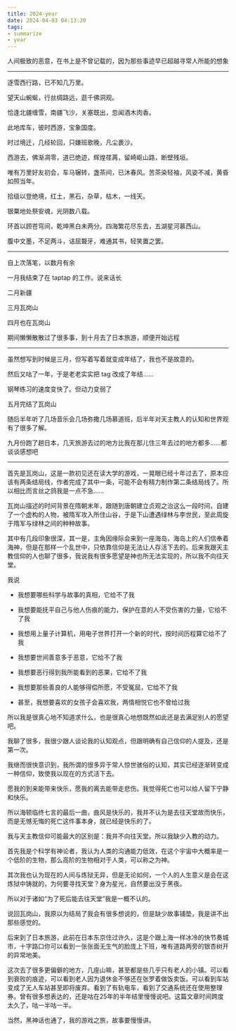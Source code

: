 ```yaml
---
title: 2024-year
date: 2024-04-03 04:13:20
tags:
- summarize
- year
---
```


人间极致的恶意，在书上是不曾记载的，因为那些事迹早已超越寻常人所能的想象

- - -

逐雪西行路，已不知几万里。

望天山蜿蜒，行丝绸路远，逛千佛洞观。

恰逢北疆缠雪，南疆飞沙，关塞既出，忽闻酒木肉香。

此地库车，彼时西游，宝象国度。

时过境迁，几经轮回，只嫌班歌晚，凡尘裹沙。

西游去，佛渐凋零，道已绝迹，辉煌荏苒，留崎岖山路，断壁残垣。

唯有万里好友初会，车马辗转，盏茶间，已沐春风。苦茶染轻袖，风姿不减，黄昏如照当年。

拾级以登绝境，红土，黑石，杂草，枯木，一线天。

银粟地处祭安魂，光阴数八载。

环首以顾苍穹间，乾坤黑白未两分。四海繁花尽东去，五湖星河慕西山。

腹中文墨，不足两斗，诘屈聱牙，难通其书，轻笑置之罢。

- - -

自上次落笔，以数月有余

一月我结束了在 taptap 的工作。说来话长

二月新疆

三月瓦岗山

四月也在瓦岗山

期间懒懒散散过了很多事，到十月去了日本旅游，顺便开始远程

- - -

虽然想写到时候是三月，但写着写着就变成年结了，我也不是故意的。

然后又咕了一年，于是老老实实把 tag 改成了年结……

钢琴练习的速度变快了。但动力变弱了

五月完结了瓦岗山

随后半年听了几场音乐会几场弥撒几场慕道班，后半年对天主教人的认知和世界观有了很多了解。

九月份跑了趟日本，几天旅游去过的地方比我在那儿住三年去过的地方都多……都谈谈感想吧

- - -

首先是瓦岗山，这是一款初见还在读大学的游戏，一晃眼已经十年过去了，原本应该有两条结局线，作者完成了其中一条，可能不会有精力制作第二条结局线了。所以相比而言丝之鸽我是一点不急……

瓦岗山描述的时间背景在隋朝末年，跟随到唐朝建立贞观之治这么一段时间，自建了一个虚构的人物，被隋军攻入所住山谷，于是下山遭遇绿林与李世民，至此周旋于隋军与绿林之间的种种故事。

其中有几段印象很深，其一是，主角因缘际会来到一座海岛，海岛上的人们信奉着海神，但是在那样一个乱世中，只依靠信仰是无法让人存活下去的。后来我跟天主教信仰的人也聊了很多，我说我有很多愿望是神也所无法实现的，所以我不向往天堂。

我说

+ 我想要哪些科学与故事的真相，它给不了我

+ 我想要能抚平自己与他人伤痕的能力，保护在意的人不受伤害的力量，它给不了我

+ 我想用上量子计算机，用电子世界打开一个新的时代，按时间历程算它给不了我

+ 我想要世间善意多于恶意，它给不了我

+ 我想要恶行得到我所能看到的恶果，它给不了我

+ 我想要那些善良的人能够得偿所愿，不受冤屈，它给不了我

+ 甚至，我想要喜欢的女孩子会喜欢我，两情相悦它也不曾给过我

所以我是很真心地不知道求什么，也是很真心地想既然如此还是去满足别人的愿望吧。

我聊了很多，我很少跟人谈论我的认知观点，但跟明确有自己信仰的人提及，还是第一次。

我继而很快意识到，我所谓的很多异于常人惊世骇俗的认知，其实已经逐渐转变成一种信仰，致使我以现在的方式活下去。

愿我的到来能带来快乐，愿我的离去能带走悲伤。我觉得死亡也可以给人留下宁静和快乐。

所以海顿临终七言的最后一曲，曲风是快乐的，我并不认为是去往天堂故而快乐，而是无憾无悔的死亡这件事本身，就已经是快乐的了。

我与天主教信仰可能最大的区别是：我并不向往天堂。所以我缺少入教的动力。

首先我是个科学有神论者，我认为人类的沟通能力低效，在这个宇宙中大概率是一个低阶的生物，那么高阶的生物相对于人类，可以称之为神。

其次我也认为现在的人间与炼狱无异，但是无论如何，一个人的人生意义是会在这炼狱中铸就的，为何要寻找天堂？身为星光，自然要出没于黑夜。

所以对于诸如“为了死后能去往天堂”我是一概不认的。

说回瓦岗山，我原以为结局了我会有很多想说的，但是缺少故事铺垫，我是讲不出那些感觉的。

后来到了日本旅游，此前在日本东京住过许久，这是个跟上海一样冰冷的快节奏城市，十字路口你可以看到一张张面无生气的脸庞上下班，唯有道路两旁的银杏树开的异常地美。

这次去了很多更偏僻的地方，几座山嘛，甚至都是些几乎只有老人的小镇。可以看到衰败的痕迹，可以看到老人因为退休金不够还在张罗着做饭卖饭。可以看到车站变成了无人车站甚至即将废弃。看到了有轨电车，看到了交通系统还在使用整理券。曾有很多想表达的，还是咕在25年的半年结里慢慢说吧。这篇文章时间跨度太久了，咕一半咕一半。

当然，黑神话也通了，我的游戏之旅，故事要慢慢讲。

